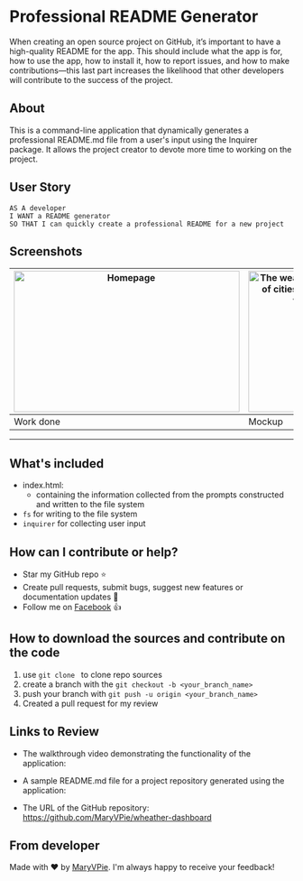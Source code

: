 # Professional README Generator

When creating an open source project on GitHub, it’s important to have a high-quality README for the app. This should include what the app is for, how to use the app, how to install it, how to report issues, and how to make contributions—this last part increases the likelihood that other developers will contribute to the success of the project.

## About

This is a command-line application that dynamically generates a professional README.md file from a user's input using the Inquirer package. It allows the project creator to devote more time to working on the project.

## User Story

```
AS A developer
I WANT a README generator
SO THAT I can quickly create a professional README for a new project
```


## Screenshots 

|<img src=".\Assets/Capture.PNG" width="400" height="250" alt="Homepage"/>| <img src=".\Assets/06-server-side-apis-homework-demo.png" width="400" height="250" alt="The weather app includes a search option, a list of cities, and a five-day forecast and current weather conditions for Atlanta."/> |
| --- | --- |
|  Work done | Mockup |

---

## What's included

- index.html:
  - containing the information collected from the prompts constructed and written to the file system
- `fs` for writing to the file system
- `inquirer` for collecting user input


## How can I contribute or help?
- Star my GitHub repo :star:
- Create pull requests, submit bugs, suggest new features or documentation updates :wrench:
- Follow me on [Facebook](https://www.facebook.com/profile.php?id=100004283254961) :thumbsup:

## How to download the sources and contribute on the code
1. use ```git clone ``` to clone repo sources
2. create a branch with the ```git checkout -b <your_branch_name>```
3. push your branch with ```git push -u origin <your_branch_name>``` 
4. Created a pull request for my review



## Links to Review

* The walkthrough video demonstrating the functionality of the application:


* A sample README.md file for a project repository generated using the application:


* The URL of the GitHub repository: https://github.com/MaryVPie/wheather-dashboard


## From developer
Made with :heart: by [MaryVPie](https://github.com/MaryVPie).
I'm always happy to receive your feedback!
